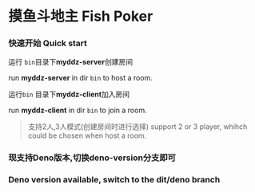 # 摸鱼斗地主 Fish Poker

### 快速开始 Quick start
运行 <code>bin</code>目录下**myddz-server**创建房间

run **myddz-server** in dir <code>bin</code> to host a room.

运行<code>bin</code> 目录下**myddz-client**加入房间

run **myddz-client** in dir <code>bin</code> to join a room.

> 支持2人,3人模式(创建房间时进行选择)
> support 2 or 3 player, whihch could be chosen when host a room.

### 现支持Deno版本,切换deno-version分支即可 
### Deno version available, switch to the dit/deno branch
